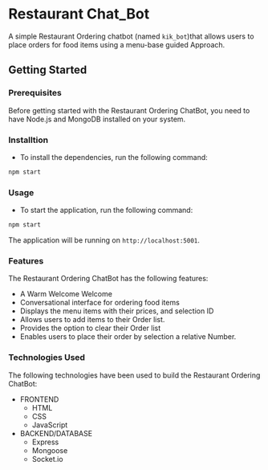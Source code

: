 # Restaurant Chat_Bot
A simple Restaurant Ordering chatbot (named `kik_bot`)that allows users to place orders for food items using a menu-base guided Approach.

## Getting Started
### Prerequisites
Before getting started with the Restaurant Ordering ChatBot, you need to have Node.js and MongoDB installed on your system.

### Installtion
- To install the dependencies, run the following command:
```javascript
npm start
```

### Usage
- To start the application, run the following command:
```javascript
npm start
```

The application will be running on `http://localhost:5001`.

### Features
The Restaurant Ordering ChatBot has the following features:
- A Warm Welcome Welcome
- Conversational interface for ordering food items
- Displays the menu items with their prices, and selection ID
- Allows users to add items to their Order list.
- Provides the option to clear their Order list
- Enables users to place their order by selection a relative Number.

### Technologies Used
The following technologies have been used to build the Restaurant Ordering ChatBot:

- FRONTEND
    - HTML
    - CSS
    - JavaScript
- BACKEND/DATABASE
    - Express
    - Mongoose
    - Socket.io
